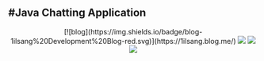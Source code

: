 #Java Chatting Application
---

<p align="center">
[![blog](https://img.shields.io/badge/blog-1ilsang%20Development%20Blog-red.svg)](https://1ilsang.blog.me/)
<img src="https://img.shields.io/github/last-commit/1ilsang/java_app_chat_service.svg?style=flat" />
<img src="https://img.shields.io/github/languages/top/1ilsang/java_app_chat_service.svg?colorB=yellow&style=flat" />
<img src="https://img.shields.io/badge/license-MIT-brightgreen.svg" />
</p>
